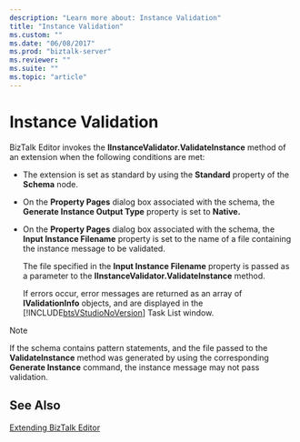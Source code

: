 ```yaml
---
description: "Learn more about: Instance Validation"
title: "Instance Validation"
ms.custom: ""
ms.date: "06/08/2017"
ms.prod: "biztalk-server"
ms.reviewer: ""
ms.suite: ""
ms.topic: "article"
---
```

# Instance Validation
BizTalk Editor invokes the **IInstanceValidator.ValidateInstance** method of an extension when the following conditions are met:  
  
- The extension is set as standard by using the **Standard** property of the **Schema** node.  
  
- On the **Property Pages** dialog box associated with the schema, the **Generate Instance Output Type** property is set to **Native.**  
  
- On the **Property Pages** dialog box associated with the schema, the **Input Instance Filename** property is set to the name of a file containing the instance message to be validated.  
  
  The file specified in the **Input Instance Filename** property is passed as a parameter to the **IInstanceValidator.ValidateInstance** method.  
  
  If errors occur, error messages are returned as an array of **IValidationInfo** objects, and are displayed in the [!INCLUDE[btsVStudioNoVersion](../includes/btsvstudionoversion-md.md)] Task List window.  
  
> [!NOTE]
>  If the schema contains pattern statements, and the file passed to the **ValidateInstance** method was generated by using the corresponding **Generate Instance** command, the instance message may not pass validation.  
  
## See Also  
 [Extending BizTalk Editor](../core/extending-biztalk-editor.md)
